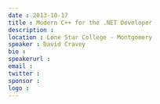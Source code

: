 ```yaml
---
date : 2013-10-17
title : Modern C++ for the .NET Developer
description : 
location : Lone Star College - Montgomery
speaker : David Cravey
bio : 
speakerurl : 
email : 
twitter : 
sponsor : 
logo : 
---
```


